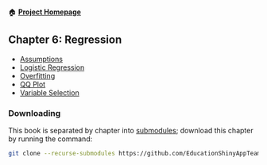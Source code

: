 :house: [**Project Homepage**](https://github.com/EducationShinyAppTeam/BOAST)

## Chapter 6: Regression
- [Assumptions](https://github.com/EducationShinyAppTeam/Assumptions)
- [Logistic Regression](https://github.com/EducationShinyAppTeam/Logistic_Regression)
- [Overfitting](https://github.com/EducationShinyAppTeam/Overfitting)
- [QQ Plot](https://github.com/EducationShinyAppTeam/QQ_Plot)
- [Variable Selection](https://github.com/EducationShinyAppTeam/Variable_Selection)

### Downloading
This book is separated by chapter into [submodules](https://git-scm.com/book/en/v2/Git-Tools-Submodules); download this chapter by running the command:
```bash
git clone --recurse-submodules https://github.com/EducationShinyAppTeam/06-Regression
```
